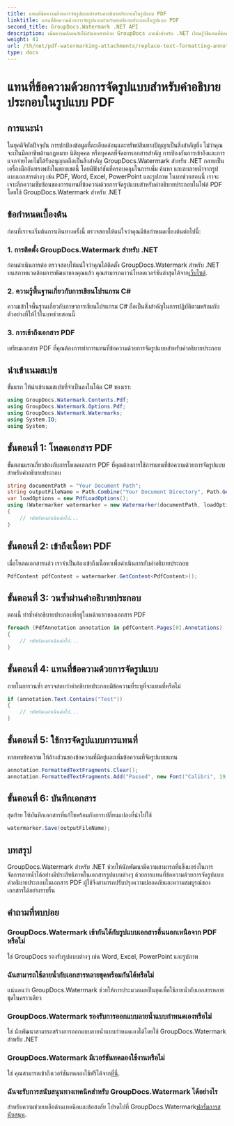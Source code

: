 ```yaml
---
title: แทนที่ข้อความด้วยการจัดรูปแบบสำหรับคำอธิบายประกอบในรูปแบบ PDF
linktitle: แทนที่ข้อความด้วยการจัดรูปแบบสำหรับคำอธิบายประกอบในรูปแบบ PDF
second_title: GroupDocs.Watermark .NET API
description: เพิ่มความปลอดภัยให้กับเอกสารด้วย GroupDocs ลายน้ำสำหรับ .NET เรียนรู้วิธีแทนที่ข้อความด้วยการจัดรูปแบบคำอธิบายประกอบในไฟล์ PDF ได้อย่างง่ายดาย
weight: 41
url: /th/net/pdf-watermarking-attachments/replace-text-formatting-annotation-pdf/
type: docs
---
```

# แทนที่ข้อความด้วยการจัดรูปแบบสำหรับคำอธิบายประกอบในรูปแบบ PDF

## การแนะนำ
ในยุคดิจิทัลปัจจุบัน การปกป้องข้อมูลที่ละเอียดอ่อนและทรัพย์สินทางปัญญาเป็นสิ่งสำคัญยิ่ง ไม่ว่าคุณจะเป็นมืออาชีพด้านกฎหมาย นิติบุคคล หรือบุคคลที่จัดการเอกสารสำคัญ การป้องกันการเข้าถึงและการแจกจ่ายโดยไม่ได้รับอนุญาตถือเป็นสิ่งสำคัญ GroupDocs.Watermark สำหรับ .NET กลายเป็นเครื่องมืออันทรงพลังในขอบเขตนี้ โดยมีฟังก์ชันที่ครอบคลุมในการเพิ่ม ค้นหา และลบลายน้ำจากรูปแบบเอกสารต่างๆ เช่น PDF, Word, Excel, PowerPoint และรูปภาพ ในบทช่วยสอนนี้ เราจะเจาะลึกความซับซ้อนของการแทนที่ข้อความด้วยการจัดรูปแบบสำหรับคำอธิบายประกอบในไฟล์ PDF โดยใช้ GroupDocs.Watermark สำหรับ .NET
## ข้อกำหนดเบื้องต้น
ก่อนที่เราจะเริ่มต้นการเดินทางครั้งนี้ ตรวจสอบให้แน่ใจว่าคุณมีข้อกำหนดเบื้องต้นต่อไปนี้:
### 1. การติดตั้ง GroupDocs.Watermark สำหรับ .NET
 ก่อนดำเนินการต่อ ตรวจสอบให้แน่ใจว่าคุณได้ติดตั้ง GroupDocs.Watermark สำหรับ .NET บนสภาพแวดล้อมการพัฒนาของคุณแล้ว คุณสามารถดาวน์โหลดเวอร์ชันล่าสุดได้จาก[เว็บไซต์](https://releases.groupdocs.com/Watermark/net/).
### 2. ความรู้พื้นฐานเกี่ยวกับการเขียนโปรแกรม C#
ความเข้าใจพื้นฐานเกี่ยวกับภาษาการเขียนโปรแกรม C# ถือเป็นสิ่งสำคัญในการปฏิบัติตามพร้อมกับตัวอย่างที่ให้ไว้ในบทช่วยสอนนี้
### 3. การเข้าถึงเอกสาร PDF
เตรียมเอกสาร PDF ที่คุณต้องการทำการแทนที่ข้อความด้วยการจัดรูปแบบสำหรับคำอธิบายประกอบ

## นำเข้าเนมสเปซ
ขั้นแรก ให้นำเข้าเนมสเปซที่จำเป็นลงในโค้ด C# ของเรา:
```csharp
using GroupDocs.Watermark.Contents.Pdf;
using GroupDocs.Watermark.Options.Pdf;
using GroupDocs.Watermark.Watermarks;
using System.IO;
using System;
```
## ขั้นตอนที่ 1: โหลดเอกสาร PDF
ขั้นตอนแรกเกี่ยวข้องกับการโหลดเอกสาร PDF ที่คุณต้องการใช้การแทนที่ข้อความด้วยการจัดรูปแบบสำหรับคำอธิบายประกอบ
```csharp
string documentPath = "Your Document Path";
string outputFileName = Path.Combine("Your Document Directory", Path.GetFileName(documentPath));
var loadOptions = new PdfLoadOptions();
using (Watermarker watermarker = new Watermarker(documentPath, loadOptions))
{
    // รหัสยังคงดำเนินต่อไป...
}
```
## ขั้นตอนที่ 2: เข้าถึงเนื้อหา PDF
เมื่อโหลดเอกสารแล้ว เราจำเป็นต้องเข้าถึงเนื้อหาเพื่อดำเนินการกับคำอธิบายประกอบ
```csharp
PdfContent pdfContent = watermarker.GetContent<PdfContent>();
```
## ขั้นตอนที่ 3: วนซ้ำผ่านคำอธิบายประกอบ
ตอนนี้ ทำซ้ำคำอธิบายประกอบที่อยู่ในหน้าแรกของเอกสาร PDF
```csharp
foreach (PdfAnnotation annotation in pdfContent.Pages[0].Annotations)
{
    // รหัสยังคงดำเนินต่อไป...
}
```
## ขั้นตอนที่ 4: แทนที่ข้อความด้วยการจัดรูปแบบ
ภายในการวนซ้ำ ตรวจสอบว่าคำอธิบายประกอบมีข้อความที่ระบุที่จะแทนที่หรือไม่
```csharp
if (annotation.Text.Contains("Test"))
{
    // รหัสยังคงดำเนินต่อไป...
}
```
## ขั้นตอนที่ 5: ใช้การจัดรูปแบบการแทนที่
หากพบข้อความ ให้ล้างส่วนของข้อความที่มีอยู่และเพิ่มข้อความที่จัดรูปแบบแทน
```csharp
annotation.FormattedTextFragments.Clear();
annotation.FormattedTextFragments.Add("Passed", new Font("Calibri", 19, FontStyle.Bold), Color.Red, Color.Aqua);
```
## ขั้นตอนที่ 6: บันทึกเอกสาร
สุดท้าย ให้บันทึกเอกสารที่แก้ไขพร้อมกับการเปลี่ยนแปลงที่นำไปใช้
```csharp
watermarker.Save(outputFileName);
```

## บทสรุป
GroupDocs.Watermark สำหรับ .NET ช่วยให้นักพัฒนามีความสามารถที่แข็งแกร่งในการจัดการลายน้ำได้อย่างมีประสิทธิภาพในเอกสารรูปแบบต่างๆ ด้วยการแทนที่ข้อความด้วยการจัดรูปแบบคำอธิบายประกอบในเอกสาร PDF ผู้ใช้จึงสามารถปรับปรุงความปลอดภัยและความสมบูรณ์ของเอกสารได้อย่างราบรื่น
## คำถามที่พบบ่อย
### GroupDocs.Watermark เข้ากันได้กับรูปแบบเอกสารอื่นนอกเหนือจาก PDF หรือไม่
ใช่ GroupDocs รองรับรูปแบบต่างๆ เช่น Word, Excel, PowerPoint และรูปภาพ
### ฉันสามารถใช้ลายน้ำกับเอกสารหลายชุดพร้อมกันได้หรือไม่
แน่นอนว่า GroupDocs.Watermark ช่วยให้การประมวลผลเป็นชุดเพื่อใช้ลายน้ำกับเอกสารหลายชุดในคราวเดียว
### GroupDocs.Watermark รองรับการออกแบบลายน้ำแบบกำหนดเองหรือไม่
ใช่ นักพัฒนาสามารถสร้างการออกแบบลายน้ำแบบกำหนดเองได้โดยใช้ GroupDocs.Watermark สำหรับ .NET
### GroupDocs.Watermark มีเวอร์ชันทดลองใช้งานหรือไม่
 ใช่ คุณสามารถเข้าถึงเวอร์ชันทดลองใช้ฟรีได้จาก[ที่นี่](https://releases.groupdocs.com/).
### ฉันจะรับการสนับสนุนทางเทคนิคสำหรับ GroupDocs.Watermark ได้อย่างไร
 สำหรับความช่วยเหลือด้านเทคนิคและข้อสงสัย โปรดไปที่ GroupDocs.Watermark[ฟอรั่มการสนับสนุน](https://forum.groupdocs.com/c/watermark/19).